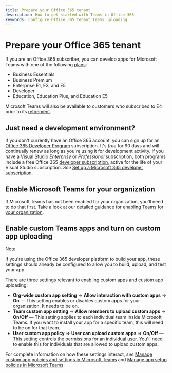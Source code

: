 ```yaml
---
title: Prepare your Office 365 tenant
description: How to get started with Teams in Office 365
keywords: Configure Office 365 tenant Teams uploading
---
```

# Prepare your Office 365 tenant

If you are an Office 365 subscriber, you can develop apps for Microsoft Teams with one of the following [plans](https://products.office.com/business/compare-more-office-365-for-business-plans):

* Business Essentials
* Business Premium
* Enterprise E1, E3, and E5
* Developer
* Education, Education Plus, and Education E5

Microsoft Teams will also be available to customers who subscribed to E4 prior to its [retirement](https://support.office.com//article/important-information-for-office-365-enterprise-e4-customers-f9572348-43a2-43fa-a3d8-3b6c9c042147).

## Just need a development environment?

If you don't currently have an Office 365 account, you can sign up for an [Office 365 Developer Program](https://dev.office.com/devprogram) subscription. It's *free* for 90 days and will continually renew as long as you're using it for development activity. If you have a Visual Studio *Enterprise* or *Professional* subscription, both programs include a free Office 365 [developer subscription](https://aka.ms/MyVisualStudioBenefits), active for the life of your Visual Studio subscription. *See* [Set up a Microsoft 365 developer subscription](https://docs.microsoft.com/office/developer-program/office-365-developer-program-get-started).

## Enable Microsoft Teams for your organization

If Microsoft Teams has not been enabled for your organization, you'll need to do that first. Take a look at our detailed guidance for [enabling Teams for your organization](https://docs.microsoft.com/microsoftteams/enable-features-office-365).

## Enable custom Teams apps and turn on custom app uploading

> [!Note] 
> If you're using the Office 365 developer platform to build your app, these settings should already be configured to allow you to build, upload, and test your app.

There are three settings relevant to enabling custom apps and custom app uploading:

* **Org-wide custom app setting** => **Allow interaction with custom apps** => **On** — This setting enables or disables custom apps for your organization. It needs to be on. 
* **Team custom app setting** => **Allow members to upload custom apps** => **On/Off** — This setting applies to each individual team inside Microsoft Teams. If you want to install your app for a specific team, this will need to be on for that team.
* **User custom app policy** => **User can upload custom apps** => **On/Off** — This setting controls the permissions for an individual user. You'll need to enable this for individuals that are allowed to upload custom apps.

For complete information on how these settings interact, *see* [Manage custom app policies and settings in Microsoft Teams](https://docs.microsoft.com/microsoftteams/teams-custom-app-policies-and-settings) and [Manage app setup policies in Microsoft Teams](https://docs.microsoft.com/microsoftteams/teams-app-setup-policies).
